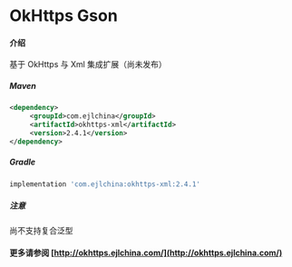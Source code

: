 # OkHttps Gson

#### 介绍

基于 OkHttps 与 Xml 集成扩展（尚未发布）


##### Maven

```xml
<dependency>
     <groupId>com.ejlchina</groupId>
     <artifactId>okhttps-xml</artifactId>
     <version>2.4.1</version>
</dependency>
```

##### Gradle

```groovy
implementation 'com.ejlchina:okhttps-xml:2.4.1'
```

##### 注意

尚不支持复合泛型

#### 更多请参阅 [http://okhttps.ejlchina.com/](http://okhttps.ejlchina.com/)
